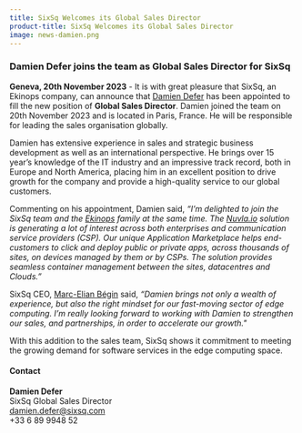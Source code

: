 ```yaml
---
title: SixSq Welcomes its Global Sales Director
product-title: SixSq Welcomes its Global Sales Director
image: news-damien.png
---
```


### Damien Defer joins the team as Global Sales Director for SixSq

**Geneva, 20th November 2023** - It is with great pleasure that SixSq, an Ekinops company, can announce that [Damien Defer](https://www.linkedin.com/in/damien-defer-2784905/) has been appointed to fill the new position of **Global Sales Director**. Damien joined the team on 20th November 2023 and is located in Paris, France. He will be responsible for leading the sales organisation globally.

Damien has extensive experience in sales and strategic business development as well as an international perspective. He brings over 15 year’s knowledge of the IT industry and an impressive track record, both in Europe and North America, placing him in an excellent position to drive growth for the company and provide a high-quality service to our global customers. 

Commenting on his appointment, Damien said, _“I’m delighted to join the SixSq team and the [Ekinops](https://www.ekinops.com/) family at the same time. The [Nuvla.io](/platform) solution is generating a lot of interest across both enterprises and communication service providers (CSP). Our unique Application Marketplace helps end-customers to click and deploy public or private apps, across thousands of sites, on devices managed by them or by CSPs. The solution provides seamless container management between the sites, datacentres and Clouds.”_

SixSq CEO, [Marc-Elian Bégin](https://www.linkedin.com/in/mebster/) said, _“Damien brings not only a wealth of experience, but also the right mindset for our fast-moving sector of edge computing. I’m really looking forward to working with Damien to strengthen our sales, and partnerships, in order to accelerate our growth."_

With this addition to the sales team, SixSq shows it commitment to meeting the growing demand for software services in the edge computing space. 



#### Contact


**Damien Defer**
 <br/>
SixSq Global Sales Director
 <br/>
damien.defer@sixsq.com
 <br/>
+33 6 89 9948 52













